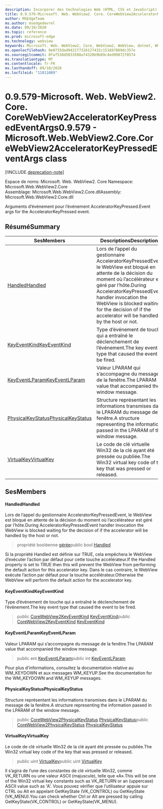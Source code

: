 ```yaml
---
description: Incorporer des technologies Web (HTML, CSS et JavaScript) dans vos applications natives avec le contrôle Microsoft Edge WebView2
title: 0.9.579-Microsoft. Web. WebView2. Core. CoreWebView2AcceleratorKeyPressedEventArgs
author: MSEdgeTeam
ms.author: msedgedevrel
ms.date: 09/10/2020
ms.topic: reference
ms.prod: microsoft-edge
ms.technology: webview
keywords: Microsoft. Web. WebView2, Core, WebView2, WebView, dotnet, WPF, WinForms, application, Edge, CoreWebView2, CoreWebView2Controller, contrôle de navigateur, Edge html, Microsoft. Web. WebView2. Core. CoreWebView2AcceleratorKeyPressedEventArgs
ms.openlocfilehash: 0e0735dad942177326127432c151697869dc357e
ms.sourcegitcommit: 0faf538d5033508af4320b9b89c4ed99872f0574
ms.translationtype: MT
ms.contentlocale: fr-FR
ms.lasthandoff: 09/10/2020
ms.locfileid: "11011089"
---
```

# <span data-ttu-id="3d569-104">0.9.579-Microsoft. Web. WebView2. Core. CoreWebView2AcceleratorKeyPressedEventArgs</span><span class="sxs-lookup"><span data-stu-id="3d569-104">0.9.579 - Microsoft.Web.WebView2.Core.CoreWebView2AcceleratorKeyPressedEventArgs class</span></span> 

[!INCLUDE [deprecation-note](../../includes/deprecation-note.md)]

<span data-ttu-id="3d569-105">Espace de noms: Microsoft. Web. WebView2. Core </span><span class="sxs-lookup"><span data-stu-id="3d569-105">Namespace: Microsoft.Web.WebView2.Core</span></span>\
<span data-ttu-id="3d569-106">Assemblage: Microsoft.Web.WebView2.Core.dll</span><span class="sxs-lookup"><span data-stu-id="3d569-106">Assembly: Microsoft.Web.WebView2.Core.dll</span></span>

<span data-ttu-id="3d569-107">Arguments d’événement pour l’événement AcceleratorKeyPressed.</span><span class="sxs-lookup"><span data-stu-id="3d569-107">Event args for the AcceleratorKeyPressed event.</span></span>

## <span data-ttu-id="3d569-108">Résumé</span><span class="sxs-lookup"><span data-stu-id="3d569-108">Summary</span></span>

 <span data-ttu-id="3d569-109">Ses</span><span class="sxs-lookup"><span data-stu-id="3d569-109">Members</span></span>                        | <span data-ttu-id="3d569-110">Descriptions</span><span class="sxs-lookup"><span data-stu-id="3d569-110">Descriptions</span></span>
--------------------------------|---------------------------------------------
[<span data-ttu-id="3d569-111">Handled</span><span class="sxs-lookup"><span data-stu-id="3d569-111">Handled</span></span>](#handled) | <span data-ttu-id="3d569-112">Lors de l’appel du gestionnaire AcceleratorKeyPressedEvent, le WebView est bloqué en attente de la décision du moment où l’accélérateur est géré par l’hôte.</span><span class="sxs-lookup"><span data-stu-id="3d569-112">During AcceleratorKeyPressedEvent handler invocation the WebView is blocked waiting for the decision of if the accelerator will be handled by the host or not.</span></span>
[<span data-ttu-id="3d569-113">KeyEventKind</span><span class="sxs-lookup"><span data-stu-id="3d569-113">KeyEventKind</span></span>](#keyeventkind) | <span data-ttu-id="3d569-114">Type d’événement de touche qui a entraîné le déclenchement de l’événement.</span><span class="sxs-lookup"><span data-stu-id="3d569-114">The key event type that caused the event to be fired.</span></span>
[<span data-ttu-id="3d569-115">KeyEventLParam</span><span class="sxs-lookup"><span data-stu-id="3d569-115">KeyEventLParam</span></span>](#keyeventlparam) | <span data-ttu-id="3d569-116">Valeur LPARAM qui s’accompagne du message de la fenêtre.</span><span class="sxs-lookup"><span data-stu-id="3d569-116">The LPARAM value that accompanied the window message.</span></span>
[<span data-ttu-id="3d569-117">PhysicalKeyStatus</span><span class="sxs-lookup"><span data-stu-id="3d569-117">PhysicalKeyStatus</span></span>](#physicalkeystatus) | <span data-ttu-id="3d569-118">Structure représentant les informations transmises dans le LPARAM du message de la fenêtre.</span><span class="sxs-lookup"><span data-stu-id="3d569-118">A structure representing the information passed in the LPARAM of the window message.</span></span>
[<span data-ttu-id="3d569-119">VirtualKey</span><span class="sxs-lookup"><span data-stu-id="3d569-119">VirtualKey</span></span>](#virtualkey) | <span data-ttu-id="3d569-120">Le code de clé virtuelle Win32 de la clé ayant été pressée ou publiée.</span><span class="sxs-lookup"><span data-stu-id="3d569-120">The Win32 virtual key code of the key that was pressed or released.</span></span>

## <span data-ttu-id="3d569-121">Ses</span><span class="sxs-lookup"><span data-stu-id="3d569-121">Members</span></span>

#### <span data-ttu-id="3d569-122">Handled</span><span class="sxs-lookup"><span data-stu-id="3d569-122">Handled</span></span> 

<span data-ttu-id="3d569-123">Lors de l’appel du gestionnaire AcceleratorKeyPressedEvent, le WebView est bloqué en attente de la décision du moment où l’accélérateur est géré par l’hôte.</span><span class="sxs-lookup"><span data-stu-id="3d569-123">During AcceleratorKeyPressedEvent handler invocation the WebView is blocked waiting for the decision of if the accelerator will be handled by the host or not.</span></span>

> <span data-ttu-id="3d569-124">propriété booléenne [gérée](#handled)</span><span class="sxs-lookup"><span data-stu-id="3d569-124">public bool [Handled](#handled)</span></span>

<span data-ttu-id="3d569-125">Si la propriété Handled est définie sur TRUE, cela empêchera le WebView d’exécuter l’action par défaut pour cette touche accélérateur.</span><span class="sxs-lookup"><span data-stu-id="3d569-125">If the Handled property is set to TRUE then this will prevent the WebView from performing the default action for this accelerator key.</span></span> <span data-ttu-id="3d569-126">Dans le cas contraire, le WebView exécute l’action par défaut pour la touche accélérateur.</span><span class="sxs-lookup"><span data-stu-id="3d569-126">Otherwise the WebView will perform the default action for the accelerator key.</span></span>

#### <span data-ttu-id="3d569-127">KeyEventKind</span><span class="sxs-lookup"><span data-stu-id="3d569-127">KeyEventKind</span></span> 

<span data-ttu-id="3d569-128">Type d’événement de touche qui a entraîné le déclenchement de l’événement.</span><span class="sxs-lookup"><span data-stu-id="3d569-128">The key event type that caused the event to be fired.</span></span>

> <span data-ttu-id="3d569-129">public [CoreWebView2KeyEventKind](./namespace-microsoft-web-webview2-core.md) [KeyEventKind](#keyeventkind)</span><span class="sxs-lookup"><span data-stu-id="3d569-129">public [CoreWebView2KeyEventKind](./namespace-microsoft-web-webview2-core.md) [KeyEventKind](#keyeventkind)</span></span>

#### <span data-ttu-id="3d569-130">KeyEventLParam</span><span class="sxs-lookup"><span data-stu-id="3d569-130">KeyEventLParam</span></span> 

<span data-ttu-id="3d569-131">Valeur LPARAM qui s’accompagne du message de la fenêtre.</span><span class="sxs-lookup"><span data-stu-id="3d569-131">The LPARAM value that accompanied the window message.</span></span>

> <span data-ttu-id="3d569-132">public ent [KeyEventLParam](#keyeventlparam)</span><span class="sxs-lookup"><span data-stu-id="3d569-132">public int [KeyEventLParam](#keyeventlparam)</span></span>

<span data-ttu-id="3d569-133">Pour plus d’informations, consultez la documentation relative au WM_KEYDOWN et aux messages WM_KEYUP.</span><span class="sxs-lookup"><span data-stu-id="3d569-133">See the documentation for the WM_KEYDOWN and WM_KEYUP messages.</span></span>

#### <span data-ttu-id="3d569-134">PhysicalKeyStatus</span><span class="sxs-lookup"><span data-stu-id="3d569-134">PhysicalKeyStatus</span></span> 

<span data-ttu-id="3d569-135">Structure représentant les informations transmises dans le LPARAM du message de la fenêtre.</span><span class="sxs-lookup"><span data-stu-id="3d569-135">A structure representing the information passed in the LPARAM of the window message.</span></span>

> <span data-ttu-id="3d569-136">public [CoreWebView2PhysicalKeyStatus](microsoft-web-webview2-core-corewebview2physicalkeystatus.md) [PhysicalKeyStatus](#physicalkeystatus)</span><span class="sxs-lookup"><span data-stu-id="3d569-136">public [CoreWebView2PhysicalKeyStatus](microsoft-web-webview2-core-corewebview2physicalkeystatus.md) [PhysicalKeyStatus](#physicalkeystatus)</span></span>

#### <span data-ttu-id="3d569-137">VirtualKey</span><span class="sxs-lookup"><span data-stu-id="3d569-137">VirtualKey</span></span> 

<span data-ttu-id="3d569-138">Le code de clé virtuelle Win32 de la clé ayant été pressée ou publiée.</span><span class="sxs-lookup"><span data-stu-id="3d569-138">The Win32 virtual key code of the key that was pressed or released.</span></span>

> <span data-ttu-id="3d569-139">public uint [VirtualKey](#virtualkey)</span><span class="sxs-lookup"><span data-stu-id="3d569-139">public uint [VirtualKey](#virtualkey)</span></span>

<span data-ttu-id="3d569-140">Il s’agira de l’une des constantes de clé virtuelle Win32, comme VK_RETURN ou une valeur ASCII (majuscule), telle que «A».</span><span class="sxs-lookup"><span data-stu-id="3d569-140">This will be one of the Win32 virtual key constants such as VK_RETURN or an (uppercase) ASCII value such as 'A'.</span></span> <span data-ttu-id="3d569-141">Vous pouvez vérifier que l’utilisateur appuie sur CTRL ou Alt en appelant GetKeyState (VK_CONTROL) ou GetKeyState (VK_MENU).</span><span class="sxs-lookup"><span data-stu-id="3d569-141">You can check whether Ctrl or Alt are pressed by calling GetKeyState(VK_CONTROL) or GetKeyState(VK_MENU).</span></span>

